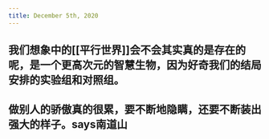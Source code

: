 ```yaml
---
title: December 5th, 2020
---
```


## 我们想象中的[[平行世界]]会不会其实真的是存在的呢，是一个更高次元的智慧生物，因为好奇我们的结局安排的实验组和对照组。

## 做别人的骄傲真的很累，要不断地隐瞒，还要不断装出强大的样子。says南道山
